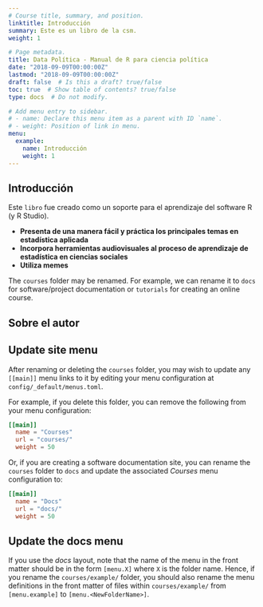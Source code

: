 ```yaml
---
# Course title, summary, and position.
linktitle: Introducción
summary: Este es un libro de la csm.
weight: 1

# Page metadata.
title: Data Política - Manual de R para ciencia política
date: "2018-09-09T00:00:00Z"
lastmod: "2018-09-09T00:00:00Z"
draft: false  # Is this a draft? true/false
toc: true  # Show table of contents? true/false
type: docs  # Do not modify.

# Add menu entry to sidebar.
# - name: Declare this menu item as a parent with ID `name`.
# - weight: Position of link in menu.
menu:
  example:
    name: Introducción
    weight: 1
---
```


## Introducción

Este `libro` fue creado como un soporte para el aprendizaje del software R (y R Studio).

* **Presenta de una manera fácil y práctica los principales temas en estadística aplicada**
* **Incorpora herramientas audiovisuales al proceso de aprendizaje de estadística en ciencias sociales**
* **Utiliza memes**

The `courses` folder may be renamed. For example, we can rename it to `docs` for software/project documentation or `tutorials` for creating an online course.

## Sobre el autor



## Update site menu

After renaming or deleting the `courses` folder, you may wish to update any `[[main]]` menu links to it by editing your menu configuration at `config/_default/menus.toml`.

For example, if you delete this folder, you can remove the following from your menu configuration:

```toml
[[main]]
  name = "Courses"
  url = "courses/"
  weight = 50
```

Or, if you are creating a software documentation site, you can rename the `courses` folder to `docs` and update the associated *Courses* menu configuration to:

```toml
[[main]]
  name = "Docs"
  url = "docs/"
  weight = 50
```

## Update the docs menu

If you use the *docs* layout, note that the name of the menu in the front matter should be in the form `[menu.X]` where `X` is the folder name. Hence, if you rename the `courses/example/` folder, you should also rename the menu definitions in the front matter of files within `courses/example/` from `[menu.example]` to `[menu.<NewFolderName>]`.
